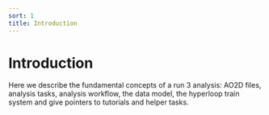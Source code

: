 ```yaml
---
sort: 1
title: Introduction
---
```


# Introduction

Here we describe the fundamental concepts of a run 3 analysis: AO2D files, analysis tasks, analysis workflow, the data model, the hyperloop train system and give pointers to tutorials and helper tasks.

